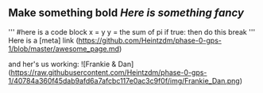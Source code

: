 **Make something bold**
*Here is something fancy*
---------------------------
'''
      #here is a code block
        x = y
        y = the sum of pi
        if true:
            then do this
            break
'''
Here is a [meta] link (https://github.com/Heintzdm/phase-0-gps-1/blob/master/awesome_page.md)

and her's us working: ![Frankie & Dan] (https://raw.githubusercontent.com/Heintzdm/phase-0-gps-1/40784a360f45dab9afd6a7afcbc117e0ac3c9f0f/img/Frankie_Dan.png)
